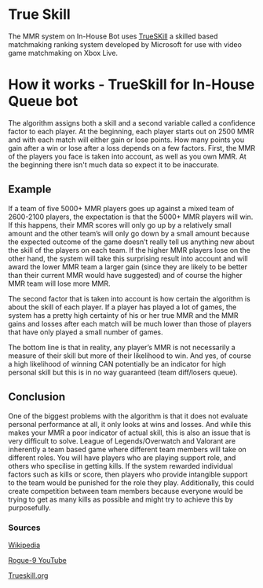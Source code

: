 # True Skill

The MMR system on In-House Bot uses [TrueSKill](https://en.wikipedia.org/wiki/TrueSkill) a skilled based matchmaking ranking system developed by Microsoft for use with video game matchmaking on Xbox Live.

# How it works - TrueSkill for In-House Queue bot 
The algorithm assigns both a skill and a second variable called a confidence factor to each player. At the beginning, each player starts out on 2500 MMR and with each match
will either gain or lose points. How many points you gain after a win or lose after a loss depends on a few factors. First, the MMR of the players you face is taken into account, as well as you own MMR. At the beginning there isn't much data so expect it to be inaccurate.

## Example
If a team of five 5000+ MMR players goes up against a mixed team of 2600-2100 players, the expectation is that the 5000+ MMR players will win. If this happens, their MMR scores will only go up by a relatively small amount and the other team’s will only go down by a small amount because
the expected outcome of the game doesn’t really tell us anything new about the skill of the players on each team. If the higher MMR players lose on the other hand, the system will take this surprising result into account
and will award the lower MMR team a larger gain (since they are likely to be better than their current MMR would have suggested) and of course the higher MMR team will lose more MMR.

The second factor that is taken into account is how certain the algorithm is about the skill of each player. If a player has played a lot of games, the system has a pretty high certainty of his or her true MMR
and the MMR gains and losses after each match will be much lower than those of players that have only played a small number of games.

The bottom line is that in reality, any player’s MMR is not necessarily a measure of their skill but more of their likelihood to win. And yes, of course a high likelihood of winning CAN potentially be an indicator for high personal
skill but this is in no way guaranteed (team diff/losers queue).

## Conclusion 
One of the biggest problems with the algorithm is that it does not evaluate personal performance at all, it only looks at wins and losses.
And while this makes your MMR a poor indicator of actual skill, this is also an issue that is very difficult to solve.
League of Legends/Overwatch and Valorant are inherently a team based game where different team members will take on different roles. You will have players who are playing support role, and others who specilise in getting kills.
If the system rewarded individual factors such as kills or score, then players who provide intangible support to the team would be punished for the role they play. Additionally, this could create competition between team members because everyone would
be trying to get as many kills as possible and might try to achieve this by purposefully.


### Sources
[Wikipedia](https://en.wikipedia.org/wiki/TrueSkill) 

[Rogue-9 YouTube](https://www.youtube.com/@Rogue9)

[Trueskill.org](https://trueskill.org/)
